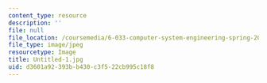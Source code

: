 ```yaml
---
content_type: resource
description: ''
file: null
file_location: /coursemedia/6-033-computer-system-engineering-spring-2018/d3601a92393bb430c3f522cb995c18f8_Untitled-1.jpg
file_type: image/jpeg
resourcetype: Image
title: Untitled-1.jpg
uid: d3601a92-393b-b430-c3f5-22cb995c18f8
---
```

